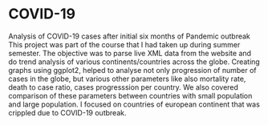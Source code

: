 # COVID-19
Analysis of COVID-19 cases after initial six months of Pandemic outbreak
This project was part of the course that I had taken up during summer semester. 
The objective was to parse live XML data from the website and do trend analysis of various continents/countries across the globe.
Creating graphs using ggplot2, helped to analyse not only progression of number of cases in the globe,
but various other parameters like also mortality rate, death to case ratio, cases progresssion per country.
We also covered comparison of these parameters between countries with small population and large population.
I focused on countries of european continent that was crippled due to COVID-19 outbreak.
